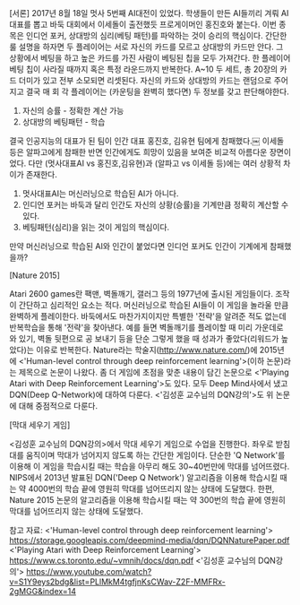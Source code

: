 [서론]
2017년 8월 18일 멋사 5번째 AI대전이 있었다. 학생들이 만든 AI들끼리 겨뤄 AI 대표를 뽑고 바둑 대회에서 이세돌이 출전했듯 프로게이머인 홍진호와 붙는다. 이번 종목은 인디언 포커, 상대방의 심리(베팅 패턴)를 파악하는 것이 승리의 핵심이다. 간단한 룰 설명을 하자면 두 플레이어는 서로 자신의 카드를 모르고 상대방의 카드만 안다. 그 상황에서 베팅을 하고 높은 카드를 가진 사람이 베팅된 칩을 모두 가져간다. 한 플레이어 베팅 칩이 사라질 때까지 혹은 특정 라운드까지 반복한다. A~10 두 세트, 총 20장의 카드 더미가 있고 전부 소모되면 리셋된다. 자신의 카드와 상대방의 카드는 랜덤으로 주어지고 결국 매 회 각 플레이어는 (카운팅을 완벽히 했다면) 두 정보를 갖고 판단해야한다.

1. 자신의 승률 - 정확한 계산 가능
2. 상대방의 베팅패턴 - 학습

결국 인공지능의 대표가 된 팀이 인간 대표 홍진호, 김유현 팀에게 참패했다.￼
이세돌 등은 알파고에게 참패한 반면 인간에게도 희망이 있음을 보여준 비교적 아름다운 장면이었다.
다만 (멋사대표AI vs 홍진호,김유현)과 (알파고 vs 이세돌 등)에는 여러 상황적 차이가 존재한다.

1. 멋사대표AI는 머신러닝으로 학습된 AI가 아니다.
2. 인디언 포커는 바둑과 달리 인간도 자신의 상황(승률)을 기계만큼 정확히 계산할 수 있다.
3. 베팅패턴(심리)을 읽는 것이 게임의 핵심이다.

만약 머신러닝으로 학습된 AI와 인간이 붙었다면 인디언 포커도 인간이 기계에게 참패했을까?

[Nature 2015]

Atari 2600 games란 팩맨, 벽돌깨기, 갤러그 등의 1977년에 출시된 게임들이다. 조작이 간단하고 심리적인 요소는 적다. 머신러닝으로 학습된 AI들이 이 게임을 놀라울 만큼 완벽하게 플레이한다. 바둑에서도 마찬가지이지만 특별한 '전략'을 알려준 적도 없는데 반복학습을 통해 '전략'을 찾아낸다. 예를 들면 벽돌깨기를 플레이할 때 미리 가운데로 와 있기, 벽돌 뒷편으로 공 보내기 등을 단순 그렇게 했을 때 성과가 좋았다(리워드가 높았다)는 이유로 반복한다.
Nature라는 학술지(http://www.nature.com/)에 2015년에 <'Human-level control through deep reinforcement learning'>(이하 논문)라는 제목으로 논문이 나왔다. 좀 더 게임에 초점을 맞춘 내용이 담긴 논문으로 <'Playing Atari with Deep Reinforcement Learning'>도 있다. 모두 Deep Mind사에서 냈고 DQN(Deep Q-Network)에 대하여 다룬다.
<'김성훈 교수님의 DQN강의'>도 위 논문에 대해 중점적으로 다룬다.



[막대 세우기 게임]

<김성훈 교수님의 DQN강의>에서 막대 세우기 게임으로 수업을 진행한다. 좌우로 받침대를 움직이며 막대가 넘어지지 않도록 하는 간단한 게임이다. 단순한 'Q Network'를 이용해 이 게임을 학습시킬 때는 학습을 아무리 해도 30~40번만에 막대를 넘어뜨렸다. NIPS에서 2013년 발표된 DQN('Deep Q Network') 알고리즘을 이용해 학습시킬 때는 약 4000번의 학습 끝에 영원히 막대를 넘어뜨리지 않는 상태에 도달했다. 한편, Nature 2015 논문의 알고리즘을 이용해 학습시킬 때는 약 300번의 학습 끝에 영원히 막대를 넘어뜨리지 않는 상태에 도달했다.









참고 자료:
<'Human-level control through deep reinforcement learning'>
https://storage.googleapis.com/deepmind-media/dqn/DQNNaturePaper.pdf
<'Playing Atari with Deep Reinforcement Learning'>
https://www.cs.toronto.edu/~vmnih/docs/dqn.pdf
<'김성훈 교수님의 DQN강의'>
https://www.youtube.com/watch?v=S1Y9eys2bdg&list=PLlMkM4tgfjnKsCWav-Z2F-MMFRx-2gMGG&index=14